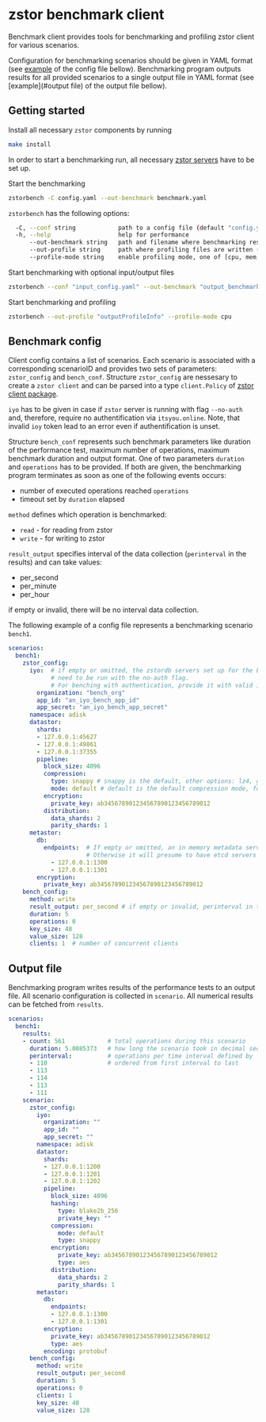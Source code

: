 # zstor benchmark client

Benchmark client provides tools for benchmarking and profiling zstor client for various scenarios.

Configuration for benchmarking scenarios should be given in YAML format (see [example](#benchmark-config) of the config file bellow).
Benchmarking program outputs results for all provided scenarios to a single output file in YAML format (see [example](#output file) of the output file bellow). 


## Getting started
Install all necessary `zstor` components by running
```bash
make install
```
In order to start a benchmarking run, all necessary [zstor servers](https://github.com/zero-os/0-stor/blob/master/docs/gettingstarted.md) have to be set up.

Start the benchmarking
``` bash
zstorbench -C config.yaml --out-benchmark benchmark.yaml
```

`zstorbench` has the following options:
``` bash
  -C, --conf string            path to a config file (default "config.yaml")
  -h, --help                   help for performance
      --out-benchmark string   path and filename where benchmarking results are written (default "benchmark.yaml")
      --out-profile string     path where profiling files are written (default "profile")
      --profile-mode string    enable profiling mode, one of [cpu, mem, trace, block]
```


Start benchmarking with optional input/output files
``` bash
zstorbench --conf "input_config.yaml" --out-benchmark "output_benchmark.yaml"
```

Start benchmarking and profiling
``` bash
zstorbench --out-profile "outputProfileInfo" --profile-mode cpu
```

## Benchmark config

Client config contains a list of scenarios. 
Each scenario is associated with a corresponding scenarioID and provides two sets of parameters: 
`zstor_config` and `bench_conf`.
Structure `zstor_config` are nessesary to create a `zstor client` and can be parsed into a type `client.Policy` of [zstor client package](https://github.com/zero-os/0-stor/tree/master/client). 

`iyo` has to be given in case if `zstor` server is running with flag `--no-auth` and, therefore, require no authentification via `itsyou.online`.
Note, that invalid `ioy` token lead to an error even if authentification is unset.

Structure `bench_conf` represents such benchmark parameters like duration of the performance test, maximum number of operations, maximum benchmark duration and output format.
One of two parameters `duration` and `operations` has to be provided. If both are given, the benchmarking program terminates as soon as one of the following events occurs:
 + number of executed operations reached `operations`
 + timeout set by `duration` elapsed

`method` defines which operation is benchmarked:
 + `read` - for reading from zstor
 + `write` - for writing to zstor

`result_output` specifies interval of the data collection (`perinterval` in the results) and can take values:  
 + per_second
 + per_minute
 + per_hour

if empty or invalid, there will be no interval data collection.

The following example of a config file represents a benchmarking scenario `bench1`.

``` yaml
scenarios:
  bench1:
    zstor_config:
      iyo:  # if empty or omitted, the zstordb servers set up for the benchmark 
            # need to be run with the no-auth flag.
            # For benching with authentication, provide it with valid itsyou.online credential
        organization: "bench_org"
        app_id: "an_iyo_bench_app_id"
        app_secret: "an_iyo_bench_app_secret"
      namespace: adisk
      datastor:
        shards:
        - 127.0.0.1:45627
        - 127.0.0.1:49861
        - 127.0.0.1:37355
        pipeline:
          block_size: 4096
          compression:
            type: snappy # snappy is the default, other options: lz4, gzip
            mode: default # default is the default compression mode, for gzip other options: best_speed, best_compression
          encryption:
            private_key: ab345678901234567890123456789012
          distribution:
            data_shards: 2
            parity_shards: 1
      metastor:
        db:
          endpoints:  # If empty or omitted, an in memory metadata server will be used
                      # Otherwise it will presume to have etcd servers running on these addresses
            - 127.0.0.1:1300
            - 127.0.0.1:1301
        encryption:
          private_key: ab345678901234567890123456789012
    bench_config:
      method: write
      result_output: per_second # if empty or invalid, perinterval in the result will be empty
      duration: 5
      operations: 0
      key_size: 48
      value_size: 128
      clients: 1  # number of concurrent clients
```

## Output file

Benchmarking program writes results of the performance tests to an output file. All scenario configuration is collected in `scenario`. All numerical results can be fetched from `results`.

``` yaml
scenarios:
  bench1:
    results:
    - count: 561            # total operations during this scenario
      duration: 5.0085373   # how long the scenario took in decimal seconds
      perinterval:          # operations per time interval defined by `result_output`
      - 110                 # ordered from first interval to last
      - 113
      - 114
      - 113
      - 111
    scenario:
      zstor_config:
        iyo:
          organization: ""
          app_id: ""
          app_secret: ""
        namespace: adisk
        datastor:
          shards:
          - 127.0.0.1:1200
          - 127.0.0.1:1201
          - 127.0.0.1:1202
          pipeline:
            block_size: 4096
            hashing:
              type: blake2b_256
              private_key: ""
            compression:
              mode: default
              type: snappy
            encryption:
              private_key: ab345678901234567890123456789012
              type: aes
            distribution:
              data_shards: 2
              parity_shards: 1
        metastor:
          db:
            endpoints:
            - 127.0.0.1:1300
            - 127.0.0.1:1301
          encryption:
            private_key: ab345678901234567890123456789012
            type: aes
          encoding: protobuf
      bench_config:
        method: write
        result_output: per_second
        duration: 5
        operations: 0
        clients: 1
        key_size: 48
        value_size: 128
```